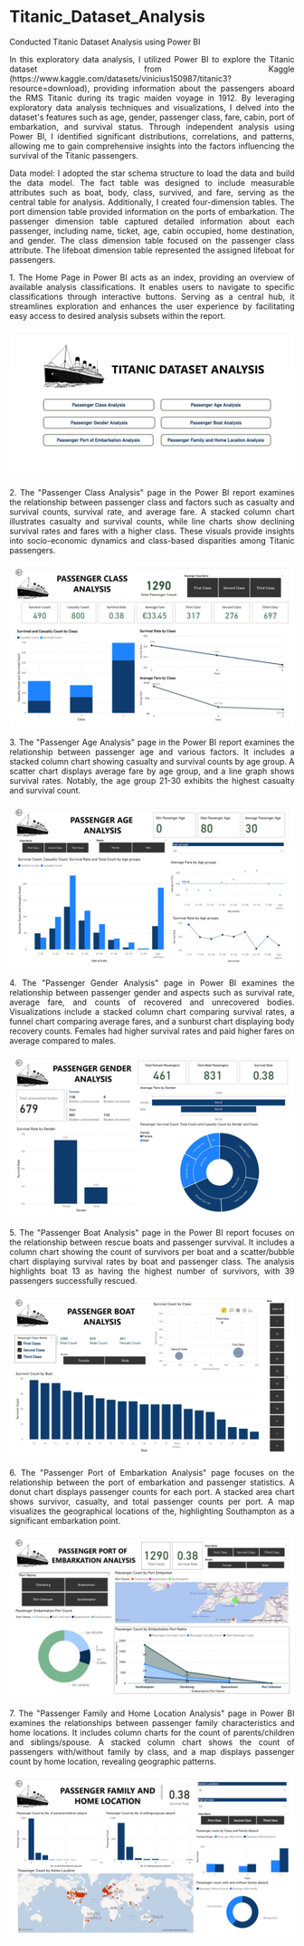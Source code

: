 # Titanic_Dataset_Analysis
Conducted Titanic Dataset Analysis using Power BI

<p align="justify"> In this exploratory data analysis, I utilized Power BI to explore the Titanic dataset from Kaggle (https://www.kaggle.com/datasets/vinicius150987/titanic3?resource=download), providing information about the passengers aboard the RMS Titanic during its tragic maiden voyage in 1912. By leveraging exploratory data analysis techniques and visualizations, I delved into the dataset's features such as age, gender, passenger class, fare, cabin, port of embarkation, and survival status. Through independent analysis using Power BI, I identified significant distributions, correlations, and patterns, allowing me to gain comprehensive insights into the factors influencing the survival of the Titanic passengers.</p>

<p align="justify">Data model: I adopted the star schema structure to load the data and build the data model. The fact table was designed to include measurable attributes such as boat, body, class, survived, and fare, serving as the central table for analysis. Additionally, I created four-dimension tables. The port dimension table provided information on the ports of embarkation. The passenger dimension table captured detailed information about each passenger, including name, ticket, age, cabin occupied, home destination, and gender. The class dimension table focused on the passenger class attribute. The lifeboat dimension table represented the assigned lifeboat for passengers.</p>

<p align="justify">1. The Home Page in Power BI acts as an index, providing an overview of available analysis classifications. It enables users to navigate to specific classifications through interactive buttons. Serving as a central hub, it streamlines exploration and enhances the user experience by facilitating easy access to desired analysis subsets within the report.</p>

<img src="Titanic_dataset_Analysis_page-0001.jpg">

<p align="justify">2. The "Passenger Class Analysis" page in the Power BI report examines the relationship between passenger class and factors such as casualty and survival counts, survival rate, and average fare. A stacked column chart illustrates casualty and survival counts, while line charts show declining survival rates and fares with a higher class. These visuals provide insights into socio-economic dynamics and class-based disparities among Titanic passengers.</p>
   
<img src="Titanic_dataset_Analysis_page-0002.jpg">

<p align="justify">3. The "Passenger Age Analysis" page in the Power BI report examines the relationship between passenger age and various factors. It includes a stacked column chart showing casualty and survival counts by age group. A scatter chart displays average fare by age group, and a line graph shows survival rates. Notably, the age group 21-30 exhibits the highest casualty and survival count.</p>

<img src="Titanic_dataset_Analysis_page-0003.jpg">

<p align="justify">4. The "Passenger Gender Analysis" page in Power BI examines the relationship between passenger gender and aspects such as survival rate, average fare, and counts of recovered and unrecovered bodies. Visualizations include a stacked column chart comparing survival rates, a funnel chart comparing average fares, and a sunburst chart displaying body recovery counts. Females had higher survival rates and paid higher fares on average compared to males.</p>

<img src="Titanic_dataset_Analysis_page-0004.jpg">

<p align="justify">5. The "Passenger Boat Analysis" page in the Power BI report focuses on the relationship between rescue boats and passenger survival. It includes a column chart showing the count of survivors per boat and a scatter/bubble chart displaying survival rates by boat and passenger class. The analysis highlights boat 13 as having the highest number of survivors, with 39 passengers successfully rescued.</p>
   
<img src="Titanic_dataset_Analysis_page-0005.jpg">

<p align="justify">6. The "Passenger Port of Embarkation Analysis" page focuses on the relationship between the port of embarkation and passenger statistics. A donut chart displays passenger counts for each port. A stacked area chart shows survivor, casualty, and total passenger counts per port. A map visualizes the geographical locations of the, highlighting Southampton as a significant embarkation point.</p>

<img src="Titanic_dataset_Analysis_page-0006.jpg">

<p align="justify">7. The "Passenger Family and Home Location Analysis" page in Power BI examines the relationships between passenger family characteristics and home locations. It includes column charts for the count of parents/children and siblings/spouse. A stacked column chart shows the count of passengers with/without family by class, and a map displays passenger count by home location, revealing geographic patterns.</p>

<img src="Titanic_dataset_Analysis_page-0007.jpg">



